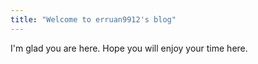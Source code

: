 ```yaml
---
title: "Welcome to erruan9912's blog"
---
```


I'm glad you are here. Hope you will enjoy your time here.
